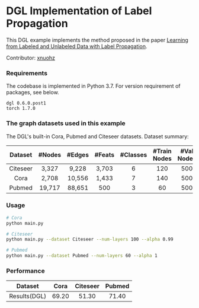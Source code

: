 # DGL Implementation of Label Propagation

This DGL example implements the method proposed in the paper [Learning from Labeled and Unlabeled Data with Label Propagation](https://citeseerx.ist.psu.edu/viewdoc/download?doi=10.1.1.14.3864&rep=rep1&type=pdf).

Contributor: [xnuohz](https://github.com/xnuohz)

### Requirements
The codebase is implemented in Python 3.7. For version requirement of packages, see below.

```
dgl 0.6.0.post1
torch 1.7.0
```

### The graph datasets used in this example

The DGL's built-in Cora, Pubmed and Citeseer datasets. Dataset summary:

| Dataset  | #Nodes | #Edges | #Feats | #Classes | #Train Nodes | #Val Nodes | #Test Nodes |
| :------: | :----: | :----: | :----: | :------: | :----------: | :--------: | :---------: |
| Citeseer | 3,327  | 9,228  | 3,703  |    6     |     120      |    500     |    1000     |
|   Cora   | 2,708  | 10,556 | 1,433  |    7     |     140      |    500     |    1000     |
|  Pubmed  | 19,717 | 88,651 |  500   |    3     |      60      |    500     |    1000     |

### Usage

```bash
# Cora
python main.py

# Citeseer
python main.py --dataset Citeseer --num-layers 100 --alpha 0.99

# Pubmed
python main.py --dataset Pubmed --num-layers 60 --alpha 1
```

### Performance

|   Dataset    | Cora  | Citeseer | Pubmed |
| :----------: | :---: | :------: | :----: |
| Results(DGL) | 69.20 |  51.30   |  71.40 |
